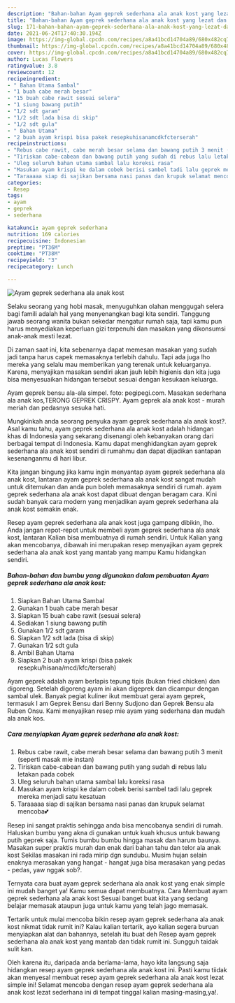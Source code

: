 ```yaml
---
description: "Bahan-bahan Ayam geprek sederhana ala anak kost yang lezat dan Mudah Dibuat"
title: "Bahan-bahan Ayam geprek sederhana ala anak kost yang lezat dan Mudah Dibuat"
slug: 171-bahan-bahan-ayam-geprek-sederhana-ala-anak-kost-yang-lezat-dan-mudah-dibuat
date: 2021-06-24T17:40:30.194Z
image: https://img-global.cpcdn.com/recipes/a8a41bcd14704a89/680x482cq70/ayam-geprek-sederhana-ala-anak-kost-foto-resep-utama.jpg
thumbnail: https://img-global.cpcdn.com/recipes/a8a41bcd14704a89/680x482cq70/ayam-geprek-sederhana-ala-anak-kost-foto-resep-utama.jpg
cover: https://img-global.cpcdn.com/recipes/a8a41bcd14704a89/680x482cq70/ayam-geprek-sederhana-ala-anak-kost-foto-resep-utama.jpg
author: Lucas Flowers
ratingvalue: 3.8
reviewcount: 12
recipeingredient:
- " Bahan Utama Sambal"
- "1 buah cabe merah besar"
- "15 buah cabe rawit sesuai selera"
- "1 siung bawang putih"
- "1/2 sdt garam"
- "1/2 sdt lada bisa di skip"
- "1/2 sdt gula"
- " Bahan Utama"
- "2 buah ayam krispi bisa pakek resepkuhisanamcdkfcterserah"
recipeinstructions:
- "Rebus cabe rawit, cabe merah besar selama dan bawang putih 3 menit (seperti masak mie instan)"
- "Tiriskan cabe-cabean dan bawang putih yang sudah di rebus lalu letakan pada cobek"
- "Uleg seluruh bahan utama sambal lalu koreksi rasa"
- "Masukan ayam krispi ke dalam cobek berisi sambel tadi lalu geprek mereka menjadi satu kesatuan"
- "Taraaaaa siap di sajikan bersama nasi panas dan krupuk selamat mencoba💕"
categories:
- Resep
tags:
- ayam
- geprek
- sederhana

katakunci: ayam geprek sederhana 
nutrition: 169 calories
recipecuisine: Indonesian
preptime: "PT36M"
cooktime: "PT38M"
recipeyield: "3"
recipecategory: Lunch

---
```



![Ayam geprek sederhana ala anak kost](https://img-global.cpcdn.com/recipes/a8a41bcd14704a89/680x482cq70/ayam-geprek-sederhana-ala-anak-kost-foto-resep-utama.jpg)

Selaku seorang yang hobi masak, menyuguhkan olahan menggugah selera bagi famili adalah hal yang menyenangkan bagi kita sendiri. Tanggung jawab seorang  wanita bukan sekedar mengatur rumah saja, tapi kamu pun harus menyediakan keperluan gizi terpenuhi dan masakan yang dikonsumsi anak-anak mesti lezat.

Di zaman  saat ini, kita sebenarnya dapat memesan masakan yang sudah jadi tanpa harus capek memasaknya terlebih dahulu. Tapi ada juga lho mereka yang selalu mau memberikan yang terenak untuk keluarganya. Karena, menyajikan masakan sendiri akan jauh lebih higienis dan kita juga bisa menyesuaikan hidangan tersebut sesuai dengan kesukaan keluarga. 

Ayam geprek bensu ala-ala simpel. foto: pegipegi.com. Masakan sederhana ala anak kos,TERONG GEPREK CRISPY. Ayam geprek ala anak kost - murah meriah dan pedasnya sesuka hati.

Mungkinkah anda seorang penyuka ayam geprek sederhana ala anak kost?. Asal kamu tahu, ayam geprek sederhana ala anak kost adalah hidangan khas di Indonesia yang sekarang disenangi oleh kebanyakan orang dari berbagai tempat di Indonesia. Kamu dapat menghidangkan ayam geprek sederhana ala anak kost sendiri di rumahmu dan dapat dijadikan santapan kesenanganmu di hari libur.

Kita jangan bingung jika kamu ingin menyantap ayam geprek sederhana ala anak kost, lantaran ayam geprek sederhana ala anak kost sangat mudah untuk ditemukan dan anda pun boleh memasaknya sendiri di rumah. ayam geprek sederhana ala anak kost dapat dibuat dengan beragam cara. Kini sudah banyak cara modern yang menjadikan ayam geprek sederhana ala anak kost semakin enak.

Resep ayam geprek sederhana ala anak kost juga gampang dibikin, lho. Anda jangan repot-repot untuk membeli ayam geprek sederhana ala anak kost, lantaran Kalian bisa membuatnya di rumah sendiri. Untuk Kalian yang akan mencobanya, dibawah ini merupakan resep menyajikan ayam geprek sederhana ala anak kost yang mantab yang mampu Kamu hidangkan sendiri.

<!--inarticleads1-->

##### Bahan-bahan dan bumbu yang digunakan dalam pembuatan Ayam geprek sederhana ala anak kost:

1. Siapkan  Bahan Utama Sambal
1. Gunakan 1 buah cabe merah besar
1. Siapkan 15 buah cabe rawit (sesuai selera)
1. Sediakan 1 siung bawang putih
1. Gunakan 1/2 sdt garam
1. Siapkan 1/2 sdt lada (bisa di skip)
1. Gunakan 1/2 sdt gula
1. Ambil  Bahan Utama
1. Siapkan 2 buah ayam krispi (bisa pakek resepku/hisana/mcd/kfc/terserah)


Ayam geprek adalah ayam berlapis tepung tipis (bukan fried chicken) dan digoreng. Setelah digoreng ayam ini akan digeprek dan dicampur dengan sambal ulek. Banyak pegiat kuliner ikut membuat gerai ayam geprek, termasuk I am Geprek Bensu dari Benny Sudjono dan Geprek Bensu ala Ruben Onsu. Kami menyajikan resep mie ayam yang sederhana dan mudah ala anak kos. 

<!--inarticleads2-->

##### Cara menyiapkan Ayam geprek sederhana ala anak kost:

1. Rebus cabe rawit, cabe merah besar selama dan bawang putih 3 menit (seperti masak mie instan)
1. Tiriskan cabe-cabean dan bawang putih yang sudah di rebus lalu letakan pada cobek
1. Uleg seluruh bahan utama sambal lalu koreksi rasa
1. Masukan ayam krispi ke dalam cobek berisi sambel tadi lalu geprek mereka menjadi satu kesatuan
1. Taraaaaa siap di sajikan bersama nasi panas dan krupuk selamat mencoba💕


Resep ini sangat praktis sehingga anda bisa mencobanya sendiri di rumah. Haluskan bumbu yang akna di gunakan untuk kuah khusus untuk bawang putih geprek saja. Tumis bumbu bumbu hingga masak dan harum baunya. Masakan super praktis murah dan enak dari bahan tahu dan telor ala anak kost Sekilas masakan ini rada mirip dgn sundubu. Musim hujan selain enaknya merasakan yang hangat - hangat juga bisa merasakan yang pedas - pedas, yaw nggak sob?. 

Ternyata cara buat ayam geprek sederhana ala anak kost yang enak simple ini mudah banget ya! Kamu semua dapat membuatnya. Cara Membuat ayam geprek sederhana ala anak kost Sesuai banget buat kita yang sedang belajar memasak ataupun juga untuk kamu yang telah jago memasak.

Tertarik untuk mulai mencoba bikin resep ayam geprek sederhana ala anak kost nikmat tidak rumit ini? Kalau kalian tertarik, ayo kalian segera buruan menyiapkan alat dan bahannya, setelah itu buat deh Resep ayam geprek sederhana ala anak kost yang mantab dan tidak rumit ini. Sungguh taidak sulit kan. 

Oleh karena itu, daripada anda berlama-lama, hayo kita langsung saja hidangkan resep ayam geprek sederhana ala anak kost ini. Pasti kamu tiidak akan menyesal membuat resep ayam geprek sederhana ala anak kost lezat simple ini! Selamat mencoba dengan resep ayam geprek sederhana ala anak kost lezat sederhana ini di tempat tinggal kalian masing-masing,ya!.

